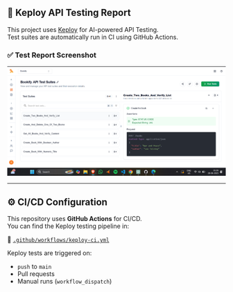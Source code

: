 ## 🧪 Keploy API Testing Report

This project uses [Keploy](https://keploy.io/) for AI-powered API Testing.  
Test suites are automatically run in CI using GitHub Actions.

### ✅ Test Report Screenshot

![Test Report](./assets/test-report.png)

---

## ⚙️ CI/CD Configuration

This repository uses **GitHub Actions** for CI/CD.  
You can find the Keploy testing pipeline in:

📁 [`.github/workflows/keploy-ci.yml`](.github/workflows/keploy-ci.yml)

Keploy tests are triggered on:
- `push` to `main`
- Pull requests
- Manual runs (`workflow_dispatch`)
